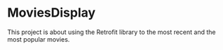 # MoviesDisplay
This project is about using the Retrofit library to the most recent and the most popular movies.
